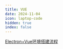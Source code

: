 ```yaml
---
title: VUE
date: 2024-11-04
icon: laptop-code
hidden: true
index: false
---
```


[Electron+Vue环境搭建流程](https://juejin.cn/post/7098710306046214151)

<Catalog />